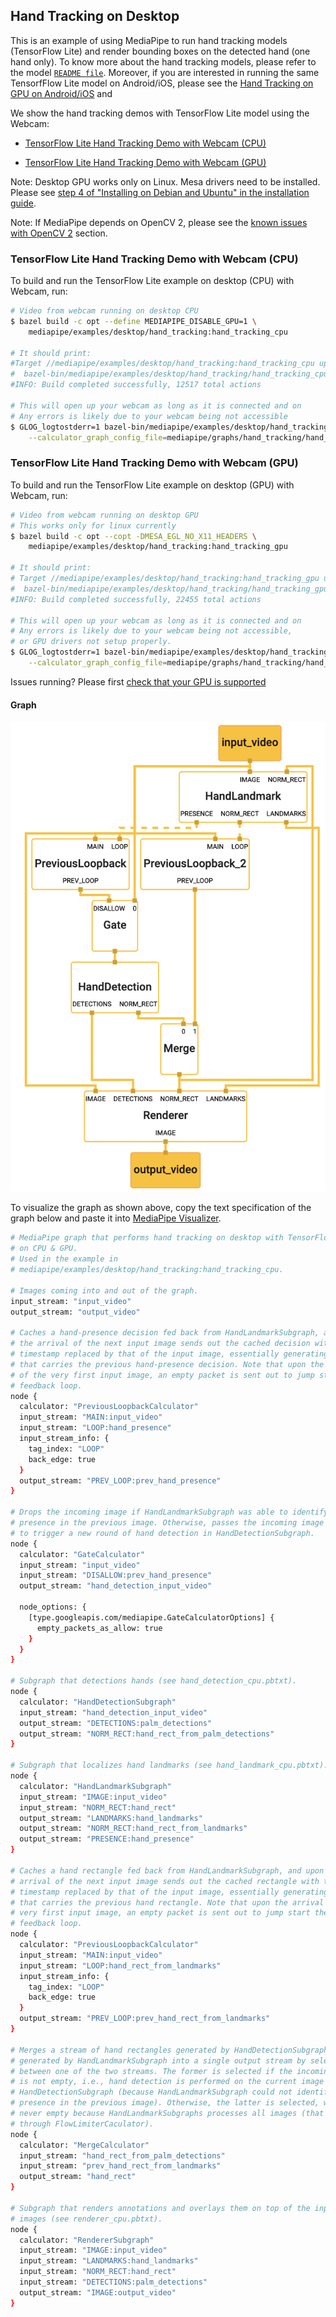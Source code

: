 ## Hand Tracking on Desktop

This is an example of using MediaPipe to run hand tracking models (TensorFlow
Lite) and render bounding boxes on the detected hand (one hand only). To know
more about the hand tracking models, please refer to the model [`README file`].
Moreover, if you are interested in running the same TensorfFlow Lite model on
Android/iOS, please see the
[Hand Tracking on GPU on Android/iOS](hand_tracking_mobile_gpu.md) and

We show the hand tracking demos with TensorFlow Lite model using the Webcam:

-   [TensorFlow Lite Hand Tracking Demo with Webcam (CPU)](#tensorflow-lite-hand-tracking-demo-with-webcam-cpu)

-   [TensorFlow Lite Hand Tracking Demo with Webcam (GPU)](#tensorflow-lite-hand-tracking-demo-with-webcam-gpu)

Note: Desktop GPU works only on Linux. Mesa drivers need to be installed. Please
see
[step 4 of "Installing on Debian and Ubuntu" in the installation guide](./install.md).

Note: If MediaPipe depends on OpenCV 2, please see the
[known issues with OpenCV 2](./object_detection_desktop.md#known-issues-with-opencv-2)
section.

### TensorFlow Lite Hand Tracking Demo with Webcam (CPU)

To build and run the TensorFlow Lite example on desktop (CPU) with Webcam, run:

```bash
# Video from webcam running on desktop CPU
$ bazel build -c opt --define MEDIAPIPE_DISABLE_GPU=1 \
    mediapipe/examples/desktop/hand_tracking:hand_tracking_cpu

# It should print:
#Target //mediapipe/examples/desktop/hand_tracking:hand_tracking_cpu up-to-date:
#  bazel-bin/mediapipe/examples/desktop/hand_tracking/hand_tracking_cpu
#INFO: Build completed successfully, 12517 total actions

# This will open up your webcam as long as it is connected and on
# Any errors is likely due to your webcam being not accessible
$ GLOG_logtostderr=1 bazel-bin/mediapipe/examples/desktop/hand_tracking/hand_tracking_cpu \
    --calculator_graph_config_file=mediapipe/graphs/hand_tracking/hand_tracking_desktop_live.pbtxt
```

### TensorFlow Lite Hand Tracking Demo with Webcam (GPU)

To build and run the TensorFlow Lite example on desktop (GPU) with Webcam, run:

```bash
# Video from webcam running on desktop GPU
# This works only for linux currently
$ bazel build -c opt --copt -DMESA_EGL_NO_X11_HEADERS \
    mediapipe/examples/desktop/hand_tracking:hand_tracking_gpu

# It should print:
# Target //mediapipe/examples/desktop/hand_tracking:hand_tracking_gpu up-to-date:
#  bazel-bin/mediapipe/examples/desktop/hand_tracking/hand_tracking_gpu
#INFO: Build completed successfully, 22455 total actions

# This will open up your webcam as long as it is connected and on
# Any errors is likely due to your webcam being not accessible,
# or GPU drivers not setup properly.
$ GLOG_logtostderr=1 bazel-bin/mediapipe/examples/desktop/hand_tracking/hand_tracking_gpu \
    --calculator_graph_config_file=mediapipe/graphs/hand_tracking/hand_tracking_mobile.pbtxt
```

Issues running? Please first
[check that your GPU is supported](./gpu.md#desktop-gpu-linux)

#### Graph

![graph visualization](images/hand_tracking_desktop.png)

To visualize the graph as shown above, copy the text specification of the graph
below and paste it into
[MediaPipe Visualizer](https://viz.mediapipe.dev).

```bash
# MediaPipe graph that performs hand tracking on desktop with TensorFlow Lite
# on CPU & GPU.
# Used in the example in
# mediapipe/examples/desktop/hand_tracking:hand_tracking_cpu.

# Images coming into and out of the graph.
input_stream: "input_video"
output_stream: "output_video"

# Caches a hand-presence decision fed back from HandLandmarkSubgraph, and upon
# the arrival of the next input image sends out the cached decision with the
# timestamp replaced by that of the input image, essentially generating a packet
# that carries the previous hand-presence decision. Note that upon the arrival
# of the very first input image, an empty packet is sent out to jump start the
# feedback loop.
node {
  calculator: "PreviousLoopbackCalculator"
  input_stream: "MAIN:input_video"
  input_stream: "LOOP:hand_presence"
  input_stream_info: {
    tag_index: "LOOP"
    back_edge: true
  }
  output_stream: "PREV_LOOP:prev_hand_presence"
}

# Drops the incoming image if HandLandmarkSubgraph was able to identify hand
# presence in the previous image. Otherwise, passes the incoming image through
# to trigger a new round of hand detection in HandDetectionSubgraph.
node {
  calculator: "GateCalculator"
  input_stream: "input_video"
  input_stream: "DISALLOW:prev_hand_presence"
  output_stream: "hand_detection_input_video"

  node_options: {
    [type.googleapis.com/mediapipe.GateCalculatorOptions] {
      empty_packets_as_allow: true
    }
  }
}

# Subgraph that detections hands (see hand_detection_cpu.pbtxt).
node {
  calculator: "HandDetectionSubgraph"
  input_stream: "hand_detection_input_video"
  output_stream: "DETECTIONS:palm_detections"
  output_stream: "NORM_RECT:hand_rect_from_palm_detections"
}

# Subgraph that localizes hand landmarks (see hand_landmark_cpu.pbtxt).
node {
  calculator: "HandLandmarkSubgraph"
  input_stream: "IMAGE:input_video"
  input_stream: "NORM_RECT:hand_rect"
  output_stream: "LANDMARKS:hand_landmarks"
  output_stream: "NORM_RECT:hand_rect_from_landmarks"
  output_stream: "PRESENCE:hand_presence"
}

# Caches a hand rectangle fed back from HandLandmarkSubgraph, and upon the
# arrival of the next input image sends out the cached rectangle with the
# timestamp replaced by that of the input image, essentially generating a packet
# that carries the previous hand rectangle. Note that upon the arrival of the
# very first input image, an empty packet is sent out to jump start the
# feedback loop.
node {
  calculator: "PreviousLoopbackCalculator"
  input_stream: "MAIN:input_video"
  input_stream: "LOOP:hand_rect_from_landmarks"
  input_stream_info: {
    tag_index: "LOOP"
    back_edge: true
  }
  output_stream: "PREV_LOOP:prev_hand_rect_from_landmarks"
}

# Merges a stream of hand rectangles generated by HandDetectionSubgraph and that
# generated by HandLandmarkSubgraph into a single output stream by selecting
# between one of the two streams. The former is selected if the incoming packet
# is not empty, i.e., hand detection is performed on the current image by
# HandDetectionSubgraph (because HandLandmarkSubgraph could not identify hand
# presence in the previous image). Otherwise, the latter is selected, which is
# never empty because HandLandmarkSubgraphs processes all images (that went
# through FlowLimiterCaculator).
node {
  calculator: "MergeCalculator"
  input_stream: "hand_rect_from_palm_detections"
  input_stream: "prev_hand_rect_from_landmarks"
  output_stream: "hand_rect"
}

# Subgraph that renders annotations and overlays them on top of the input
# images (see renderer_cpu.pbtxt).
node {
  calculator: "RendererSubgraph"
  input_stream: "IMAGE:input_video"
  input_stream: "LANDMARKS:hand_landmarks"
  input_stream: "NORM_RECT:hand_rect"
  input_stream: "DETECTIONS:palm_detections"
  output_stream: "IMAGE:output_video"
}

```

[`README file`]:https://github.com/google/mediapipe/tree/master/mediapipe/README.md
